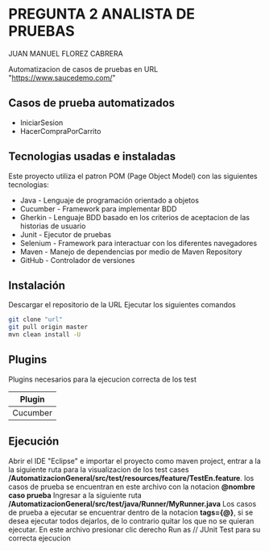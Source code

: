 # PREGUNTA 2 ANALISTA DE PRUEBAS 
JUAN MANUEL FLOREZ CABRERA

Automatizacion de casos de pruebas en URL "https://www.saucedemo.com/"

## Casos de prueba automatizados

- IniciarSesion
- HacerCompraPorCarrito

## Tecnologias usadas e instaladas

Este proyecto utiliza el patron POM (Page Object Model) con las siguientes tecnologias:

- Java - Lenguaje de programación orientado a objetos
- Cucumber - Framework para implementar BDD
- Gherkin - Lenguaje BDD basado en los criterios de aceptacion de las historias de usuario
- Junit - Ejecutor de pruebas 
- Selenium - Framework para interactuar con los diferentes navegadores
- Maven - Manejo de dependencias por medio de Maven Repository
- GitHub - Controlador de versiones

## Instalación

Descargar el repositorio de la  URL 
Ejecutar los siguientes comandos

```sh
git clone "url"
git pull origin master
mvn clean install -U
```

## Plugins

Plugins necesarios para la ejecucion correcta de los test

| Plugin | 
| ------ | 
| Cucumber |

## Ejecución

Abrir el IDE "Eclipse" e importar el proyecto como maven project, entrar a la la siguiente ruta para la visualizacion de los test cases **/AutomatizacionGeneral/src/test/resources/feature/TestEn.feature**.
los casos de prueba se encuentran en este archivo con la notacion **@nombre caso prueba**
Ingresar a la siguiente ruta **/AutomatizacionGeneral/src/test/java/Runner/MyRunner.java**
Los casos de prueba a ejecutar se encuentrar dentro de la notacion **tags={@}**, si se desea ejecutar todos dejarlos, de lo contrario quitar los que no se quieran 
ejecutar.
En este archivo presionar clic derecho Run as // JUnit Test para su correcta ejecucion





